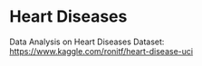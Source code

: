 # Heart Diseases
Data Analysis on Heart Diseases Dataset: https://www.kaggle.com/ronitf/heart-disease-uci
